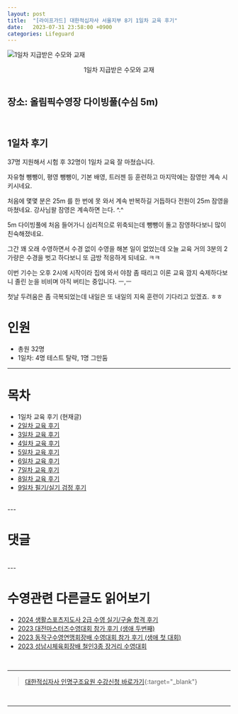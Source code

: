 ```yaml
---
layout: post
title:  "[라이프가드] 대한적십자사 서울지부 8기 1일차 교육 후기"
date:   2023-07-31 23:58:00 +0900
categories: Lifeguard
---
```


![1일차 지급받은 수모와 교재](https://github.com/neoroman/neoroman.github.io/raw/main/_images/lifeguard/Lifeguard-day1.jpg)
<center>1일차 지급받은 수모와 교재</center>

<BR />

## 장소: 올림픽수영장 다이빙풀(수심 5m)

<BR />

## 1일차 후기

37명 지원해서 시험 후 32명이 1일차 교육 잘 마쳤습니다. 

자유형 뺑뺑이, 평영 뺑뺑이, 기본 배영, 트러젠 등 훈련하고 마지막에는 잠영만 계속 시키시네요. 

처음에 몇몇 분은 25m 를 한 번에 못 와서 계속 반복하길 거듭하다 전원이 25m 잠영을 마쳤네요.  강사님왈 잠영은 계속하면 는다. ^.^

5m 다이빙풀에 처음 들어가니 심리적으로 위축되는데 뺑뺑이 돌고 잠영하다보니 많이 친숙해졌네요. 

그간 꽤 오래 수영하면서 수경 없이 수영을 해본 일이 없었는데 오늘 교육 거의 3분의 2가량은 수경을 벗고 하다보니 또 금방 적응하게 되네요. ㅋㅋ

이번 기수는 오후 2시에 시작이라 집에 와서 야참 좀 때리고 이론 교육 깜지 숙제하다보니 졸린 눈을 비비며 아직 버티는 중입니다. ㅡ,ㅡ

첫날 두려움은 좀 극복되었는데 내일은 또 내일의 지옥 훈련이 기다리고 있겠죠. ㅎㅎ

# 인원
 - 총원 32명
 - 1일차: 4명 테스트 탈락, 1명 그만둠


---
# 목차
- 1일차 교육 후기 (현재글)
- [2일차 교육 후기][day-2]
- [3일차 교육 후기][day-3]
- [4일차 교육 후기][day-4]
- [5일차 교육 후기][day-5]
- [6일차 교육 후기][day-6]
- [7일차 교육 후기][day-7]
- [8일차 교육 후기][day-8]
- [9일차 필기/실기 검정 후기][day-9]

<BR />
---

# 댓글
<script src="https://utteranc.es/client.js"
        repo="neoroman/neoroman.github.io"
        issue-term="pathname"
        label="utterances"
        theme="github-light"
        crossorigin="anonymous"
        async>
</script>

<BR />
---

# 수영관련 다른글도 읽어보기
- [2024 생활스포츠지도사 2급 수영 실기/구술 합격 후기][CommunitySportsInstructor]
- [2023 대전마스터즈수영대회 참가 후기 (생애 두번째)][DaejeonMasters]
- [2023 동작구수영연맹회장배 수영대회 참가 후기 (생애 첫 대회)][DongJakGu2023]
- [2023 성남시체육회장배 철인3종 장거리 수영대회][triathlon2023]
<BR />

---

> [대한적십자사 인명구조요원 수강신청 바로가기][redcross]{:target="_blank"}
<BR />

---

[day-1]: /RedCross-Lifeguard-day1
[day-2]: /RedCross-Lifeguard-day2
[day-3]: /RedCross-Lifeguard-day3
[day-4]: /RedCross-Lifeguard-day4
[day-5]: /RedCross-Lifeguard-day5
[day-6]: /RedCross-Lifeguard-day6
[day-7]: /RedCross-Lifeguard-day7
[day-8]: /RedCross-Lifeguard-day8
[day-9]: /RedCross-Lifeguard-day9
[redcross]: https://www.redcross.or.kr/learn/edu/edu.do?educode1=02&educode2=02&edutypecode=01
[CommunitySportsInstructor]: /CommunitySportsInstructor
[DaejeonMasters]: /DaejeonMastersSwimRace
[DongJakGu2023]: /DongJakGuSwimRace
[triathlon2023]: /SeongnamTriathlonSwim
